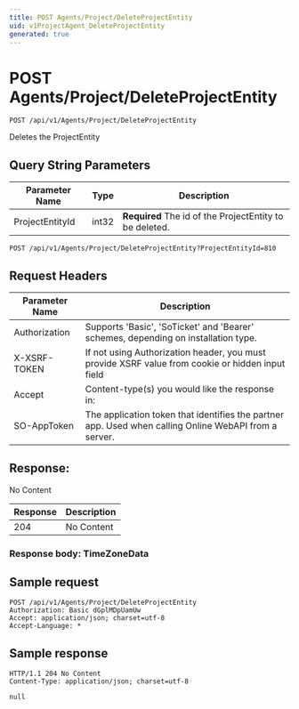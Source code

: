 ```yaml
---
title: POST Agents/Project/DeleteProjectEntity
uid: v1ProjectAgent_DeleteProjectEntity
generated: true
---
```


# POST Agents/Project/DeleteProjectEntity

```http
POST /api/v1/Agents/Project/DeleteProjectEntity
```

Deletes the ProjectEntity







## Query String Parameters

| Parameter Name | Type |  Description |
|----------------|------|--------------|
| ProjectEntityId | int32 | **Required** The id of the ProjectEntity to be deleted. |

```http
POST /api/v1/Agents/Project/DeleteProjectEntity?ProjectEntityId=810
```


## Request Headers

| Parameter Name | Description |
|----------------|-------------|
| Authorization  | Supports 'Basic', 'SoTicket' and 'Bearer' schemes, depending on installation type. |
| X-XSRF-TOKEN   | If not using Authorization header, you must provide XSRF value from cookie or hidden input field |
| Accept         | Content-type(s) you would like the response in:  |
| SO-AppToken | The application token that identifies the partner app. Used when calling Online WebAPI from a server. |


## Response:

No Content

| Response | Description |
|----------------|-------------|
| 204 | No Content |

### Response body: TimeZoneData


## Sample request

```http!
POST /api/v1/Agents/Project/DeleteProjectEntity
Authorization: Basic dGplMDpUamUw
Accept: application/json; charset=utf-8
Accept-Language: *
```

## Sample response

```http_
HTTP/1.1 204 No Content
Content-Type: application/json; charset=utf-8

null
```